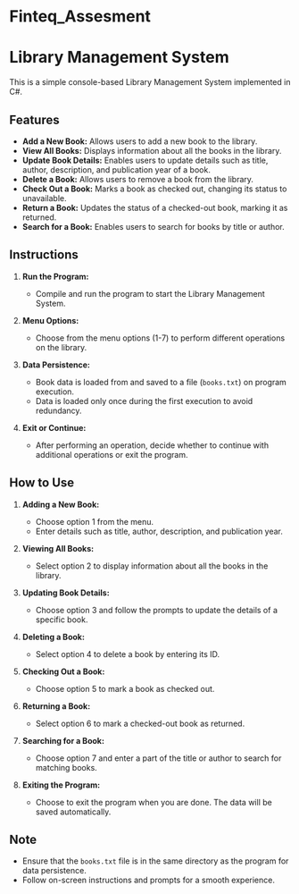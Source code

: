 # Finteq_Assesment
# Library Management System

This is a simple console-based Library Management System implemented in C#.

## Features

- **Add a New Book:** Allows users to add a new book to the library.
- **View All Books:** Displays information about all the books in the library.
- **Update Book Details:** Enables users to update details such as title, author, description, and publication year of a book.
- **Delete a Book:** Allows users to remove a book from the library.
- **Check Out a Book:** Marks a book as checked out, changing its status to unavailable.
- **Return a Book:** Updates the status of a checked-out book, marking it as returned.
- **Search for a Book:** Enables users to search for books by title or author.

## Instructions

1. **Run the Program:**
   - Compile and run the program to start the Library Management System.

2. **Menu Options:**
   - Choose from the menu options (1-7) to perform different operations on the library.

3. **Data Persistence:**
   - Book data is loaded from and saved to a file (`books.txt`) on program execution.
   - Data is loaded only once during the first execution to avoid redundancy.

4. **Exit or Continue:**
   - After performing an operation, decide whether to continue with additional operations or exit the program.

## How to Use

1. **Adding a New Book:**
   - Choose option 1 from the menu.
   - Enter details such as title, author, description, and publication year.

2. **Viewing All Books:**
   - Select option 2 to display information about all the books in the library.

3. **Updating Book Details:**
   - Choose option 3 and follow the prompts to update the details of a specific book.

4. **Deleting a Book:**
   - Select option 4 to delete a book by entering its ID.

5. **Checking Out a Book:**
   - Choose option 5 to mark a book as checked out.

6. **Returning a Book:**
   - Select option 6 to mark a checked-out book as returned.

7. **Searching for a Book:**
   - Choose option 7 and enter a part of the title or author to search for matching books.

8. **Exiting the Program:**
   - Choose to exit the program when you are done. The data will be saved automatically.

## Note
- Ensure that the `books.txt` file is in the same directory as the program for data persistence.
- Follow on-screen instructions and prompts for a smooth experience.
